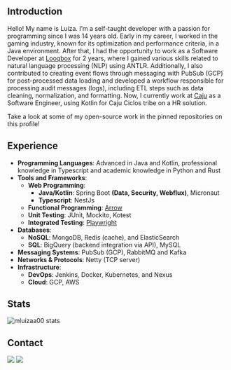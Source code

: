 ## Introduction

Hello! My name is Luiza. I’m a self-taught developer with a passion for programming since I was 14 years old. Early in my career, I worked in the gaming industry, known for its optimization and performance criteria, in a Java environment. After that, I had the opportunity to work as a Software Developer at [Looqbox](https://looqbox.com/) for 2 years, where I gained various skills related to natural language processing (NLP) using ANTLR. Additionally, I also contributed to creating event flows through messaging with PubSub (GCP) for post-processed data loading and developed a workflow responsible for processing audit messages (logs), including ETL steps such as data cleaning, normalization, and formatting. Now, I currently work at [Caju](https://www.caju.com.br/) as a Software Engineer, using Kotlin for Caju Ciclos tribe on a HR solution.

Take a look at some of my open-source work in the pinned repositories on this profile!

## Experience

- **Programming Languages**: Advanced in Java and Kotlin, professional knowledge in Typescript and academic knowledge in Python and Rust
- **Tools and Frameworks**:
   - **Web Programming**:
      - **Java/Kotlin**: Spring Boot **(Data, Security, Webflux)**, Micronaut
      - **Typescript**: NestJs
   - **Functional Programming**: [Arrow](https://arrow-kt.io/)
   - **Unit Testing**: JUnit, Mockito, Kotest
   - **Integrated Testing**: [Playwright](https://playwright.dev/)
- **Databases**:
   - **NoSQL**: MongoDB, Redis (cache), and ElasticSearch
   - **SQL**: BigQuery (backend integration via API), MySQL
- **Messaging Systems**: PubSub (GCP), RabbitMQ and Kafka
- **Networks & Protocols**: Netty (TCP server)
- **Infrastructure**:
   - **DevOps**: Jenkins, Docker, Kubernetes, and Nexus
   - **Cloud**: GCP, AWS

## Stats

![mluizaa00 stats](https://github-readme-stats.vercel.app/api?username=mluizaa00&count_private=true&show_icons=true&theme=radical)

## Contact

<div> 
  <a href="mailto:taeckls@gmail.com"><img src="https://img.shields.io/badge/-Gmail-%23333?style=for-the-badge&logo=gmail&logoColor=white"></a>
  <a href="https://www.linkedin.com/in/luizaprestes00"><img src="https://img.shields.io/badge/-LinkedIn-%230077B5?style=for-the-badge&logo=linkedin&logoColor=white"></a>
</div>
